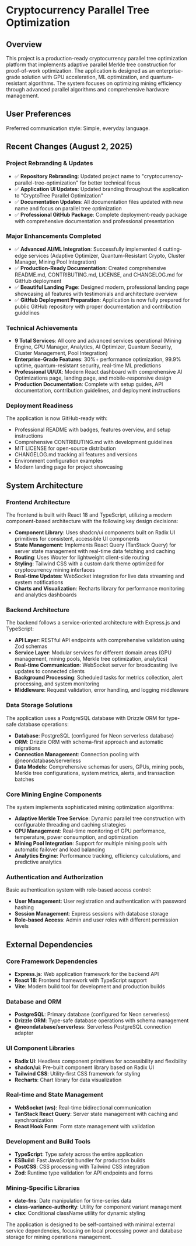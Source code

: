 # Cryptocurrency Parallel Tree Optimization

## Overview

This project is a production-ready cryptocurrency parallel tree optimization platform that implements adaptive parallel Merkle tree construction for proof-of-work optimization. The application is designed as an enterprise-grade solution with GPU acceleration, ML optimization, and quantum-resistant algorithms. The system focuses on optimizing mining efficiency through advanced parallel algorithms and comprehensive hardware management.

## User Preferences

Preferred communication style: Simple, everyday language.

## Recent Changes (August 2, 2025)

### Project Rebranding & Updates
- ✅ **Repository Rebranding**: Updated project name to "cryptocurrency-parallel-tree-optimization" for better technical focus
- ✅ **Application UI Updates**: Updated branding throughout the application to "CryptoTree Parallel Optimization"
- ✅ **Documentation Updates**: All documentation files updated with new name and focus on parallel tree optimization
- ✅ **Professional GitHub Package**: Complete deployment-ready package with comprehensive documentation and professional presentation

### Major Enhancements Completed
- ✅ **Advanced AI/ML Integration**: Successfully implemented 4 cutting-edge services (Adaptive Optimizer, Quantum-Resistant Crypto, Cluster Manager, Mining Pool Integration)
- ✅ **Production-Ready Documentation**: Created comprehensive README.md, CONTRIBUTING.md, LICENSE, and CHANGELOG.md for GitHub deployment
- ✅ **Beautiful Landing Page**: Designed modern, professional landing page showcasing all features with testimonials and architecture overview
- ✅ **GitHub Deployment Preparation**: Application is now fully prepared for public GitHub repository with proper documentation and contribution guidelines

### Technical Achievements
- **9 Total Services**: All core and advanced services operational (Mining Engine, GPU Manager, Analytics, AI Optimizer, Quantum Security, Cluster Management, Pool Integration)
- **Enterprise-Grade Features**: 30%+ performance optimization, 99.9% uptime, quantum-resistant security, real-time ML predictions
- **Professional UI/UX**: Modern React dashboard with comprehensive AI Optimizations page, landing page, and mobile-responsive design
- **Production Documentation**: Complete with setup guides, API documentation, contribution guidelines, and deployment instructions

### Deployment Readiness
The application is now GitHub-ready with:
- Professional README with badges, features overview, and setup instructions
- Comprehensive CONTRIBUTING.md with development guidelines
- MIT LICENSE for open-source distribution
- CHANGELOG.md tracking all features and versions
- Environment configuration examples
- Modern landing page for project showcasing

## System Architecture

### Frontend Architecture
The frontend is built with React 18 and TypeScript, utilizing a modern component-based architecture with the following key design decisions:

- **Component Library**: Uses shadcn/ui components built on Radix UI primitives for consistent, accessible UI components
- **State Management**: Implements React Query (TanStack Query) for server state management with real-time data fetching and caching
- **Routing**: Uses Wouter for lightweight client-side routing
- **Styling**: Tailwind CSS with a custom dark theme optimized for cryptocurrency mining interfaces
- **Real-time Updates**: WebSocket integration for live data streaming and system notifications
- **Charts and Visualization**: Recharts library for performance monitoring and analytics dashboards

### Backend Architecture
The backend follows a service-oriented architecture with Express.js and TypeScript:

- **API Layer**: RESTful API endpoints with comprehensive validation using Zod schemas
- **Service Layer**: Modular services for different domain areas (GPU management, mining pools, Merkle tree optimization, analytics)
- **Real-time Communication**: WebSocket server for broadcasting live updates to connected clients
- **Background Processing**: Scheduled tasks for metrics collection, alert processing, and system monitoring
- **Middleware**: Request validation, error handling, and logging middleware

### Data Storage Solutions
The application uses a PostgreSQL database with Drizzle ORM for type-safe database operations:

- **Database**: PostgreSQL (configured for Neon serverless database)
- **ORM**: Drizzle ORM with schema-first approach and automatic migrations
- **Connection Management**: Connection pooling with @neondatabase/serverless
- **Data Models**: Comprehensive schemas for users, GPUs, mining pools, Merkle tree configurations, system metrics, alerts, and transaction batches

### Core Mining Engine Components
The system implements sophisticated mining optimization algorithms:

- **Adaptive Merkle Tree Service**: Dynamic parallel tree construction with configurable threading and caching strategies
- **GPU Management**: Real-time monitoring of GPU performance, temperature, power consumption, and optimization
- **Mining Pool Integration**: Support for multiple mining pools with automatic failover and load balancing
- **Analytics Engine**: Performance tracking, efficiency calculations, and predictive analytics

### Authentication and Authorization
Basic authentication system with role-based access control:

- **User Management**: User registration and authentication with password hashing
- **Session Management**: Express sessions with database storage
- **Role-based Access**: Admin and user roles with different permission levels

## External Dependencies

### Core Framework Dependencies
- **Express.js**: Web application framework for the backend API
- **React 18**: Frontend framework with TypeScript support
- **Vite**: Modern build tool for development and production builds

### Database and ORM
- **PostgreSQL**: Primary database (configured for Neon serverless)
- **Drizzle ORM**: Type-safe database operations with schema management
- **@neondatabase/serverless**: Serverless PostgreSQL connection adapter

### UI Component Libraries
- **Radix UI**: Headless component primitives for accessibility and flexibility
- **shadcn/ui**: Pre-built component library based on Radix UI
- **Tailwind CSS**: Utility-first CSS framework for styling
- **Recharts**: Chart library for data visualization

### Real-time and State Management
- **WebSocket (ws)**: Real-time bidirectional communication
- **TanStack React Query**: Server state management with caching and synchronization
- **React Hook Form**: Form state management with validation

### Development and Build Tools
- **TypeScript**: Type safety across the entire application
- **ESBuild**: Fast JavaScript bundler for production builds
- **PostCSS**: CSS processing with Tailwind CSS integration
- **Zod**: Runtime type validation for API endpoints and forms

### Mining-Specific Libraries
- **date-fns**: Date manipulation for time-series data
- **class-variance-authority**: Utility for component variant management
- **clsx**: Conditional className utility for dynamic styling

The application is designed to be self-contained with minimal external service dependencies, focusing on local processing power and database storage for mining operations management.